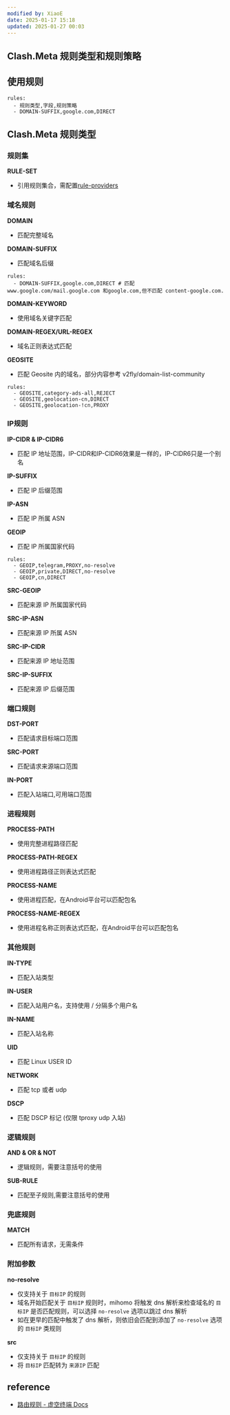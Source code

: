 ```yaml
---
modified by: XiaoE
date: 2025-01-17 15:18
updated: 2025-01-27 00:03
---
```


## Clash.Meta 规则类型和规则策略

## 使用规则
```
rules:
  - 规则类型,字段,规则策略
  - DOMAIN-SUFFIX,google.com,DIRECT
```

## Clash.Meta 规则类型

### 规则集

**RULE-SET**
- 引用规则集合，需配置[rule-providers](https://wiki.metacubex.one/config/rule-providers/)

### 域名规则

**DOMAIN**
- 匹配完整域名

**DOMAIN-SUFFIX**
- 匹配域名后缀
```
rules:
  - DOMAIN-SUFFIX,google.com,DIRECT # 匹配 www.google.com/mail.google.com 和google.com,但不匹配 content-google.com.
```

**DOMAIN-KEYWORD**
- 使用域名关键字匹配

**DOMAIN-REGEX/URL-REGEX**
- 域名正则表达式匹配

**GEOSITE**
- 匹配 Geosite 内的域名，部分内容参考 v2fly/domain-list-community
```
rules:
  - GEOSITE,category-ads-all,REJECT
  - GEOSITE,geolocation-cn,DIRECT
  - GEOSITE,geolocation-!cn,PROXY
```

### IP规则

**IP-CIDR & IP-CIDR6**
- 匹配 IP 地址范围，IP-CIDR和IP-CIDR6效果是一样的，IP-CIDR6只是一个别名

**IP-SUFFIX** 
- 匹配 IP 后缀范围

**IP-ASN** 
- 匹配 IP 所属 ASN

**GEOIP** 
- 匹配 IP 所属国家代码
```
rules:
  - GEOIP,telegram,PROXY,no-resolve
  - GEOIP,private,DIRECT,no-resolve
  - GEOIP,cn,DIRECT
```

**SRC-GEOIP** 
- 匹配来源 IP 所属国家代码

**SRC-IP-ASN** 
- 匹配来源 IP 所属 ASN

**SRC-IP-CIDR** 
- 匹配来源 IP 地址范围

**SRC-IP-SUFFIX**
- 匹配来源 IP 后缀范围

### 端口规则

**DST-PORT** 
- 匹配请求目标端口范围

**SRC-PORT** 
- 匹配请求来源端口范围

**IN-PORT** 
- 匹配入站端口,可用端口范围

### 进程规则

**PROCESS-PATH** 
- 使用完整进程路径匹配

**PROCESS-PATH-REGEX** 
- 使用进程路径正则表达式匹配

**PROCESS-NAME** 
- 使用进程匹配，在Android平台可以匹配包名

**PROCESS-NAME-REGEX** 
- 使用进程名称正则表达式匹配，在Android平台可以匹配包名

### 其他规则

**IN-TYPE**
- 匹配入站类型

**IN-USER**
- 匹配入站用户名，支持使用 / 分隔多个用户名

**IN-NAME**
- 匹配入站名称

**UID**
- 匹配 Linux USER ID

**NETWORK**
- 匹配 tcp 或者 udp

**DSCP**
- 匹配 DSCP 标记 (仅限 tproxy udp 入站)

### 逻辑规则

 **AND & OR & NOT**
- 逻辑规则，需要注意括号的使用

**SUB-RULE**
- 匹配至子规则,需要注意括号的使用

### 兜底规则

**MATCH**
- 匹配所有请求，无需条件

### 附加参数

**no-resolve**
- 仅支持关于 `目标IP` 的规则
- 域名开始匹配关于 `目标IP` 规则时，mihomo 将触发 dns 解析来检查域名的 `目标IP` 是否匹配规则，可以选择 `no-resolve` 选项以跳过 dns 解析
- 如在更早的匹配中触发了 dns 解析，则依旧会匹配到添加了 `no-resolve` 选项的 `目标IP` 类规则

**src**
- 仅支持关于 `目标IP` 的规则
- 将 `目标IP` 匹配转为 `来源IP` 匹配

## reference
- [路由规则 - 虚空终端 Docs](https://wiki.metacubex.one/config/rules/#domain-regex)